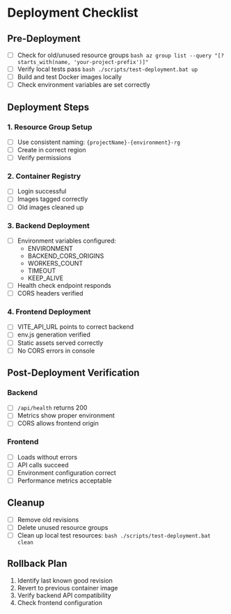 # Deployment Checklist

## Pre-Deployment
- [ ] Check for old/unused resource groups
      ```bash
      az group list --query "[?starts_with(name, 'your-project-prefix')]"
      ```
- [ ] Verify local tests pass
      ```bash
      ./scripts/test-deployment.bat up
      ```
- [ ] Build and test Docker images locally
- [ ] Check environment variables are set correctly

## Deployment Steps

### 1. Resource Group Setup
- [ ] Use consistent naming: `{projectName}-{environment}-rg`
- [ ] Create in correct region
- [ ] Verify permissions

### 2. Container Registry
- [ ] Login successful
- [ ] Images tagged correctly
- [ ] Old images cleaned up

### 3. Backend Deployment
- [ ] Environment variables configured:
  - ENVIRONMENT
  - BACKEND_CORS_ORIGINS
  - WORKERS_COUNT
  - TIMEOUT
  - KEEP_ALIVE
- [ ] Health check endpoint responds
- [ ] CORS headers verified

### 4. Frontend Deployment
- [ ] VITE_API_URL points to correct backend
- [ ] env.js generation verified
- [ ] Static assets served correctly
- [ ] No CORS errors in console

## Post-Deployment Verification

### Backend
- [ ] `/api/health` returns 200
- [ ] Metrics show proper environment
- [ ] CORS allows frontend origin

### Frontend
- [ ] Loads without errors
- [ ] API calls succeed
- [ ] Environment configuration correct
- [ ] Performance metrics acceptable

## Cleanup
- [ ] Remove old revisions
- [ ] Delete unused resource groups
- [ ] Clean up local test resources:
      ```bash
      ./scripts/test-deployment.bat clean
      ```

## Rollback Plan
1. Identify last known good revision
2. Revert to previous container image
3. Verify backend API compatibility
4. Check frontend configuration